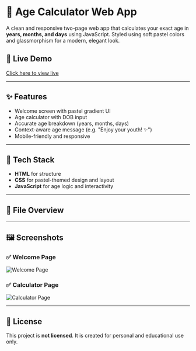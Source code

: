 # 🎂 Age Calculator Web App

A clean and responsive two-page web app that calculates your exact age in **years, months, and days** using JavaScript. Styled using soft pastel colors and glassmorphism for a modern, elegant look.

## 🔗 Live Demo
[Click here to view live]( https://anjali-2209.github.io/codealpha_tasks/)

---

## ✨ Features

- Welcome screen with pastel gradient UI
- Age calculator with DOB input
- Accurate age breakdown (years, months, days)
- Context-aware age message (e.g. "Enjoy your youth! ✨")
- Mobile-friendly and responsive

---

## 🧱 Tech Stack

- **HTML** for structure  
- **CSS** for pastel-themed design and layout  
- **JavaScript** for age logic and interactivity

---

## 📁 File Overview


---

## 🖼️ Screenshots

### ✅ Welcome Page  
![Welcome Page](https://github.com//age-calculator/blob/main/welcome.png?raw=true)

### ✅ Calculator Page  
![Calculator Page](https://github.com/yourusername/age-calculator/blob/main/calculator.png?raw=true)

---

## 📜 License

This project is **not licensed**. It is created for personal and educational use only.
